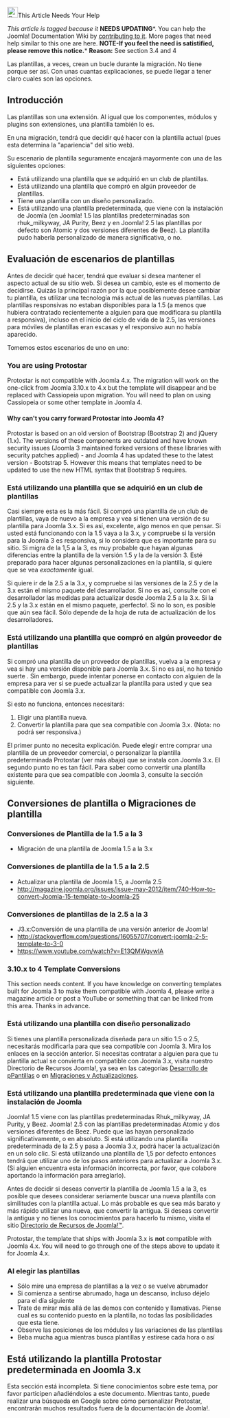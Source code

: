 <!-- Filename: Template_Considerations_During_Migration / Display title: Consideraciones sobre la plantilla en la migración -->

<img
src="https://docs.joomla.org/images/thumb/4/47/Copyedit.png/25px-Copyedit.png"
decoding="async"
srcset="https://docs.joomla.org/images/thumb/4/47/Copyedit.png/38px-Copyedit.png 1.5x, https://docs.joomla.org/images/thumb/4/47/Copyedit.png/50px-Copyedit.png 2x"
data-file-width="200" data-file-height="200" width="25" height="25"
alt="Copyedit.png" />This Article Needs Your Help

*This article is tagged because it* **NEEDS UPDATING***. You can help
the Joomla! Documentation Wiki by <a
href="https://docs.joomla.org//docs.joomla.org/index.php?title=Template_Considerations_During_Migration/es&amp;action=edit"
class="external text" target="_blank"
rel="noreferrer noopener">contributing to it</a>.
<span class="small">More pages that need help similar to this one are
here.</span>
<span class="small">**NOTE-If you feel the need is satistified, please
remove this notice.**</span>*
**Reason:** See section 3.4 and 4

Las plantillas, a veces, crean un bucle durante la migración. No tiene
porque ser así. Con unas cuantas explicaciones, se puede llegar a tener
claro cuales son las opciones.

## Introducción

Las plantillas son una extensión. Al igual que los componentes, módulos
y plugins son extensiones, una plantilla también lo es.

En una migración, tendrá que decidir qué hacer con la plantilla actual
(pues esta determina la "apariencia" del sitio web).

Su escenario de plantilla seguramente encajará mayormente con una de las
siguientes opciones:

- Está utilizando una plantilla que se adquirió en un club de
  plantillas.
- Está utilizando una plantilla que compró en algún proveedor de
  plantillas.
- Tiene una plantilla con un diseño personalizado.
- Está utilizando una plantilla predeterminada, que viene con la
  instalación de Joomla (en Joomla! 1.5 las plantillas predeterminadas
  son rhuk_milkyway, JA Purity, Beez y en Joomla! 2.5 las plantillas por
  defecto son Atomic y dos versiones diferentes de Beez). La plantilla
  pudo haberla personalizado de manera significativa, o no.

## Evaluación de escenarios de plantillas

Antes de decidir qué hacer, tendrá que evaluar si desea mantener el
aspecto actual de su sitio web. Si desea un cambio, este es el momento
de decidirse. Quizás la principal razón por la que posiblemente desee
cambiar tu plantilla, es utilizar una tecnología más actual de las
nuevas plantillas. Las plantillas responsivas no estaban disponibles
para la 1.5 (a menos que hubiera contratado recientemente a alguien para
que modificara su plantilla a responsiva), incluso en el inicio del
ciclo de vida de la 2.5, las versiones para móviles de plantillas eran
escasas y el responsivo aun no había aparecido.

Tomemos estos escenarios de uno en uno:

### You are using Protostar

Protostar is not compatible with Joomla 4.x. The migration will work on
the one-click from Joomla 3.10.x to 4.x but the template will disappear
and be replaced with Cassiopeia upon migration. You will need to plan on
using Cassiopeia or some other template in Joomla 4.

#### Why can't you carry forward Protostar into Joomla 4?

Protostar is based on an old version of Bootstrap (Bootstrap 2) and
jQuery (1.x). The versions of these components are outdated and have
known security issues (Joomla 3 maintained forked versions of these
libraries with security patches applied) - and Joomla 4 has updated
these to the latest version - Bootstrap 5. However this means that
templates need to be updated to use the new HTML syntax that Bootstrap 5
requires.

### Está utilizando una plantilla que se adquirió en un club de plantillas

Casi siempre esta es la más fácil. Si compró una plantilla de un club de
plantillas, vaya de nuevo a la empresa y vea si tienen una versión de su
plantilla para Joomla 3.x. Si es así, excelente, algo menos en que
pensar. Si usted está funcionando con la 1.5 vaya a la 3.x, y compruebe
si la versión para la Joomla 3 es responsiva, si lo considera que es
importante para su sitio. Si migra de la 1,5 a la 3, es muy probable que
hayan algunas diferencias entre la plantilla de la versión 1.5 y la de
la versión 3. Esté preparado para hacer algunas personalizaciones en la
plantilla, si quiere que se vea *exactamente* igual.

Si quiere ir de la 2.5 a la 3.x, y compruebe si las versiones de la 2.5
y de la 3.x están el mismo paquete del desarrollador. Si no es así,
consulte con el desarrollador las medidas para actualizar desde Joomla
2.5 a la 3.x. Si la 2.5 y la 3.x están en el mismo paquete, ¡perfecto!.
Si no lo son, es posible que aún sea fácil. Sólo depende de la hoja de
ruta de actualización de los desarrolladores.

### Está utilizando una plantilla que compró en algún proveedor de plantillas

Si compró una plantilla de un proveedor de plantillas, vuelva a la
empresa y vea si hay una versión disponible para Joomla 3.x. Si no es
así, no ha tenido suerte . Sin embargo, puede intentar ponerse en
contacto con alguien de la empresa para ver si se puede actualizar la
plantilla para usted y que sea compatible con Joomla 3.x.

Si esto no funciona, entonces necesitará:

1.  Eligir una plantilla nueva.
2.  Convertir la plantilla para que sea compatible con Joomla 3.x.
    (Nota: no podrá ser responsiva.)

El primer punto no necesita explicación. Puede elegir entre comprar una
plantilla de un proveedor comercial, o personalizar la plantilla
predeterminada Protostar (ver más abajo) que se instala con Joomla 3.x.
El segundo punto no es tan fácil. Para saber como convertir una
plantilla existente para que sea compatible con Joomla 3, consulte la
sección siguiente.

## Conversiones de plantilla o Migraciones de plantilla

### Conversiones de Plantilla de la 1.5 a la 3

-  Migración de una plantilla de Joomla 1.5 a la
  3.x

### Conversiones de plantilla de la 1.5 a la 2.5

-  Actualizar una plantilla de Joomla 1.5, a Joomla
  2.5
- <a
  href="http://magazine.joomla.org/issues/issue-may-2012/item/740-How-to-convert-Joomla-15-template-to-Joomla-25"
  class="external free" target="_blank"
  rel="noreferrer noopener">http://magazine.joomla.org/issues/issue-may-2012/item/740-How-to-convert-Joomla-15-template-to-Joomla-25</a>

### Conversiones de plantillas de la 2.5 a la 3

-  J3.x:Conversión de una plantilla de una versión anterior de
  Joomla!
- <a
  href="http://stackoverflow.com/questions/16055707/convert-joomla-2-5-template-to-3-0"
  class="external free" target="_blank"
  rel="nofollow noreferrer noopener">http://stackoverflow.com/questions/16055707/convert-joomla-2-5-template-to-3-0</a>
- <a href="https://www.youtube.com/watch?v=E13QMWgvwlA"
  class="external free" target="_blank"
  rel="nofollow noreferrer noopener">https://www.youtube.com/watch?v=E13QMWgvwlA</a>

### 3.10.x to 4 Template Conversions

This section needs content. If you have knowledge on converting
templates built for Joomla 3 to make them compatible with Joomla 4,
please write a magazine article or post a YouTube or something that can
be linked from this area. Thanks in advance.

### Está utilizando una plantilla con diseño personalizado

Si tienes una plantilla personalizada diseñada para un sitio 1.5 o 2.5,
necesitarás modificarla para que sea compatible con Joomla 3. Mira los
enlaces en la sección anterior. Si necesitas contratar a alguien para
que tu plantilla actual se convierta en compatible con Joomla 3.x,
visita nuestro Directorio de Recursos Joomla!, ya sea en las categorías
<a href="http://resources.joomla.org/en/category/custom-templates"
class="external text" target="_blank"
rel="noreferrer noopener">Desarrollo de pPantillas</a> o en <a
href="http://resources.joomla.org/en/category/migration-and-upgrade-services"
class="external text" target="_blank"
rel="noreferrer noopener">Migraciones y Actualizaciones</a>.

### Está utilizando una plantilla predeterminada que viene con la instalación de Joomla

Joomla! 1.5 viene con las plantillas predeterminadas Rhuk_milkyway, JA
Purity, y Beez. Joomla! 2.5 con las plantillas predeterminadas Atomic y
dos versiones diferentes de Beez. Puede que las hayan personalizado
significativamente, o en absoluto. Si está utilizando una plantilla
predeterminada de la 2.5 y pasa a Joomla 3.x, podrá hacer la
actualización en un solo clic. Si está utilizando una plantilla de 1,5
por defecto entonces tendrá que utilizar uno de los pasos anteriores
para actualizar a Joomla 3.x. (Si alguien encuentra esta información
incorrecta, por favor, que colabore aportando la información para
arreglarlo).

Antes de decidir si deseas convertir la plantilla de Joomla 1.5 a la 3,
es posible que desees considerar seriamente buscar una nueva plantilla
con similitudes con la plantilla actual. Lo más probable es que sea más
barato y más rápido utilizar una nueva, que convertir la antigua. Si
deseas convertir la antigua y no tienes los conocimientos para hacerlo
tu mismo, visita el sitio <a
href="http://resources.joomla.org/en/category/migration-and-upgrade-services"
class="external text" target="_blank"
rel="noreferrer noopener">Directorio de Recursos de Joomla!™</a>.

Protostar, the template that ships with Joomla 3.x is **not** compatible
with Joomla 4.x. You will need to go through one of the steps above to
update it for Joomla 4.x.

### Al elegir las plantillas

- Sólo mire una empresa de plantillas a la vez o se vuelve abrumador
- Si comienza a sentirse abrumado, haga un descanso, incluso déjelo para
  el día siguiente
- Trate de mirar más allá de las demos con contenido y llamativas.
  Piense cual es su contenido puesto en la plantilla, no todas las
  posibilidades que esta tiene.
- Observe las posiciones de los módulos y las variaciones de las
  plantillas
- Beba mucha agua mientras busca plantillas y estírese cada hora o así

## Está utilizando la plantilla Protostar predeterminada en Joomla 3.x

Esta sección está incompleta. Si tiene conocimientos sobre este tema,
por favor participen añadiéndolos a este documento. Mientras tanto,
puede realizar una búsqueda en Google sobre cómo personalizar Protostar,
encontrarán muchos resultados fuera de la documentación de Joomla!.

